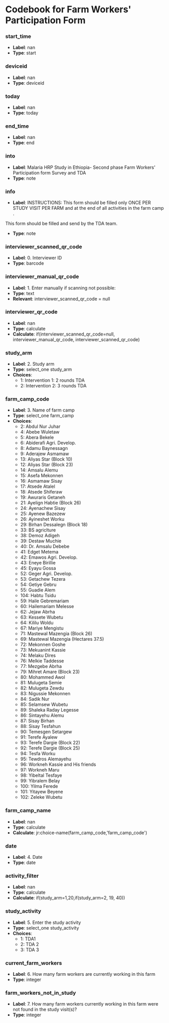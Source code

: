 # Codebook for Farm Workers' Participation Form

### start_time

- **Label**: nan
- **Type**: start

### deviceid

- **Label**: nan
- **Type**: deviceid

### today

- **Label**: nan
- **Type**: today

### end_time

- **Label**: nan
- **Type**: end

### into

- **Label**: Malaria HRP Study in Ethiopia- Second phase
  Farm Workers' Participation form
  Survey and TDA
- **Type**: note

### info

- **Label**: INSTRUCTIONS: This form should be filled only ONCE PER STUDY VISIT PER FARM and at the end of all activities in the farm camp .

This form should be filled and send by the TDA team.

- **Type**: note

### interviewer_scanned_qr_code

- **Label**: 0. Interviewer ID
- **Type**: barcode

### interviewer_manual_qr_code

- **Label**: 1. Enter manually if scanning not possible:
- **Type**: text
- **Relevant**: interviewer_scanned_qr_code = null

### interviewer_qr_code

- **Label**: nan
- **Type**: calculate
- **Calculate**: if(interviewer_scanned_qr_code=null, interviewer_manual_qr_code, interviewer_scanned_qr_code)

### study_arm

- **Label**: 2. Study arm
- **Type**: select_one study_arm
- **Choices**:
  - 1: Intervention 1: 2 rounds TDA
  - 2: Intervention 2: 3 rounds TDA

### farm_camp_code

- **Label**: 3. Name of farm camp
- **Type**: select_one farm_camp
- **Choices**:
  - 2: Abdul Nur Juhar
  - 4: Abebe Wuletaw
  - 5: Abera Bekele
  - 6: Abiderafi Agri. Develop.
  - 8: Adamu Baynessagn
  - 9: Aderajew Asmamaw
  - 13: Aliyas Star (Block 10)
  - 12: Aliyas Star (Block 23)
  - 14: Amsalu Alemu
  - 15: Asefa Mekonnen
  - 16: Asmamaw Sisay
  - 17: Atsede Atalel
  - 18: Atsede Shiferaw
  - 19: Awuraris Getaneh
  - 21: Ayelign Habtie (Block 26)
  - 24: Ayenachew Sisay
  - 25: Ayenew Bazezew
  - 26: Ayineshet Worku
  - 29: Birhan Dessalegn (Block 18)
  - 33: BS agriclture
  - 38: Demoz Adigeh
  - 39: Destaw Muchie
  - 40: Dr. Amsalu Debebe
  - 41: Edget Metema
  - 42: Emawos Agri. Develop.
  - 43: Eneye Birillie
  - 45: Eyayu Gossa
  - 52: Geger Agri. Develop.
  - 53: Getachew Tezera
  - 54: Getiye Gebru
  - 55: Guadie Alem
  - 104: Habtu Tsidu
  - 59: Haile Gebremariam
  - 60: Hailemariam Melesse
  - 62: Jejaw Abrha
  - 63: Kessete Wubetu
  - 64: Kililu Woldu
  - 67: Mariye Mengistu
  - 71: Mastewal Mazengia (Block 26)
  - 69: Mastewal Mazengia (Hectares 37.5)
  - 72: Mekonnen Goshe
  - 73: Mekuanint Kassie
  - 74: Melaku Dires
  - 76: Melkie Taddesse
  - 77: Mezgebe Abrha
  - 79: Mihret Amare (Block 23)
  - 80: Mohammed Awol
  - 81: Mulugeta Semie
  - 82: Mulugeta Zewdu
  - 83: Nigussie Mekonnen
  - 84: Sadik Nur
  - 85: Selamsew Wubetu
  - 89: Shaleka Raday Legesse
  - 86: Sintayehu Alemu
  - 87: Sisay Birhan
  - 88: Sisay Tesfahun
  - 90: Temesgen Setargew
  - 91: Terefe Ayalew
  - 93: Terefe Dargie (Block 22)
  - 92: Terefe Dargie (Block 25)
  - 94: Tesfa Worku
  - 95: Tewdros Alemayehu
  - 96: Workneh Kassie and His friends
  - 97: Workneh Maru
  - 98: Yibeltal Tesfaye
  - 99: Yibralem Belay
  - 100: Yilma Ferede
  - 101: Yitayew Beyene
  - 102: Zeleke Wubetu

### farm_camp_name

- **Label**: nan
- **Type**: calculate
- **Calculate**: jr:choice-name(farm_camp_code,'farm_camp_code')

### date

- **Label**: 4. Date
- **Type**: date

### activity_filter

- **Label**: nan
- **Type**: calculate
- **Calculate**: if(study_arm=1,20,if(study_arm=2, 19, 40))

### study_activity

- **Label**: 5. Enter the study activity
- **Type**: select_one study_activity
- **Choices**:
  - 1: TDA1
  - 2: TDA 2
  - 3: TDA 3

### current_farm_workers

- **Label**: 6. How many farm workers are currently working in this farm
- **Type**: integer

### farm_workers_not_in_study

- **Label**: 7. How many farm workers currently working in this farm were not found in the study visit(s)?
- **Type**: integer
